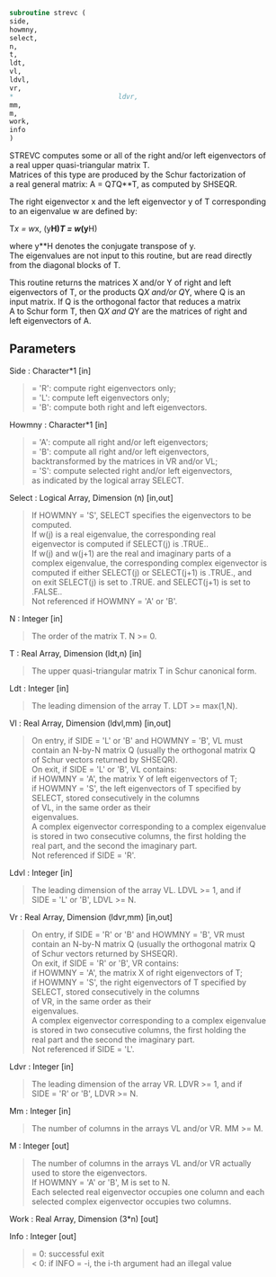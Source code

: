 ```fortran  
subroutine strevc (  
side,  
howmny,  
select,  
n,  
t,  
ldt,  
vl,  
ldvl,  
vr,  
*                          ldvr,  
mm,  
m,  
work,  
info  
)  
```  
  
STREVC computes some or all of the right and/or left eigenvectors of  
a real upper quasi-triangular matrix T.  
Matrices of this type are produced by the Schur factorization of  
a real general matrix:  A = Q*T*Q**T, as computed by SHSEQR.  
  
The right eigenvector x and the left eigenvector y of T corresponding  
to an eigenvalue w are defined by:  
  
T*x = w*x,     (y**H)*T = w*(y**H)  
  
where y**H denotes the conjugate transpose of y.  
The eigenvalues are not input to this routine, but are read directly  
from the diagonal blocks of T.  
  
This routine returns the matrices X and/or Y of right and left  
eigenvectors of T, or the products Q*X and/or Q*Y, where Q is an  
input matrix.  If Q is the orthogonal factor that reduces a matrix  
A to Schur form T, then Q*X and Q*Y are the matrices of right and  
left eigenvectors of A.  
  
## Parameters  
Side : Character*1 [in]  
> = 'R':  compute right eigenvectors only;  
> = 'L':  compute left eigenvectors only;  
> = 'B':  compute both right and left eigenvectors.  
  
Howmny : Character*1 [in]  
> = 'A':  compute all right and/or left eigenvectors;  
> = 'B':  compute all right and/or left eigenvectors,  
> backtransformed by the matrices in VR and/or VL;  
> = 'S':  compute selected right and/or left eigenvectors,  
> as indicated by the logical array SELECT.  
  
Select : Logical Array, Dimension (n) [in,out]  
> If HOWMNY = 'S', SELECT specifies the eigenvectors to be  
> computed.  
> If w(j) is a real eigenvalue, the corresponding real  
> eigenvector is computed if SELECT(j) is .TRUE..  
> If w(j) and w(j+1) are the real and imaginary parts of a  
> complex eigenvalue, the corresponding complex eigenvector is  
> computed if either SELECT(j) or SELECT(j+1) is .TRUE., and  
> on exit SELECT(j) is set to .TRUE. and SELECT(j+1) is set to  
> .FALSE..  
> Not referenced if HOWMNY = 'A' or 'B'.  
  
N : Integer [in]  
> The order of the matrix T. N >= 0.  
  
T : Real Array, Dimension (ldt,n) [in]  
> The upper quasi-triangular matrix T in Schur canonical form.  
  
Ldt : Integer [in]  
> The leading dimension of the array T. LDT >= max(1,N).  
  
Vl : Real Array, Dimension (ldvl,mm) [in,out]  
> On entry, if SIDE = 'L' or 'B' and HOWMNY = 'B', VL must  
> contain an N-by-N matrix Q (usually the orthogonal matrix Q  
> of Schur vectors returned by SHSEQR).  
> On exit, if SIDE = 'L' or 'B', VL contains:  
> if HOWMNY = 'A', the matrix Y of left eigenvectors of T;  
> if HOWMNY = 'S', the left eigenvectors of T specified by  
> SELECT, stored consecutively in the columns  
> of VL, in the same order as their  
> eigenvalues.  
> A complex eigenvector corresponding to a complex eigenvalue  
> is stored in two consecutive columns, the first holding the  
> real part, and the second the imaginary part.  
> Not referenced if SIDE = 'R'.  
  
Ldvl : Integer [in]  
> The leading dimension of the array VL.  LDVL >= 1, and if  
> SIDE = 'L' or 'B', LDVL >= N.  
  
Vr : Real Array, Dimension (ldvr,mm) [in,out]  
> On entry, if SIDE = 'R' or 'B' and HOWMNY = 'B', VR must  
> contain an N-by-N matrix Q (usually the orthogonal matrix Q  
> of Schur vectors returned by SHSEQR).  
> On exit, if SIDE = 'R' or 'B', VR contains:  
> if HOWMNY = 'A', the matrix X of right eigenvectors of T;  
> if HOWMNY = 'S', the right eigenvectors of T specified by  
> SELECT, stored consecutively in the columns  
> of VR, in the same order as their  
> eigenvalues.  
> A complex eigenvector corresponding to a complex eigenvalue  
> is stored in two consecutive columns, the first holding the  
> real part and the second the imaginary part.  
> Not referenced if SIDE = 'L'.  
  
Ldvr : Integer [in]  
> The leading dimension of the array VR.  LDVR >= 1, and if  
> SIDE = 'R' or 'B', LDVR >= N.  
  
Mm : Integer [in]  
> The number of columns in the arrays VL and/or VR. MM >= M.  
  
M : Integer [out]  
> The number of columns in the arrays VL and/or VR actually  
> used to store the eigenvectors.  
> If HOWMNY = 'A' or 'B', M is set to N.  
> Each selected real eigenvector occupies one column and each  
> selected complex eigenvector occupies two columns.  
  
Work : Real Array, Dimension (3*n) [out]  
  
Info : Integer [out]  
> = 0:  successful exit  
> < 0:  if INFO = -i, the i-th argument had an illegal value  
  
